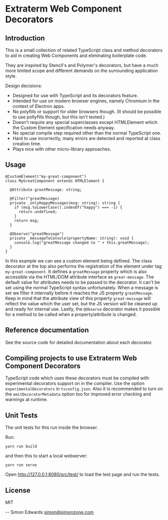 Extraterm Web Component Decorators
==================================


Introduction
------------
This is a small collection of related TypeScript class and method decorators to aid in creating Web Components and eliminating boilerplate code.

They are inspired by Stencil's and Polymer's decorators, but have a much more limited scope and different demands on the surrounding application style.

Design decisions:

* Designed for use with TypeScript and its decorators feature.
* Intended for use on modern browser engines, namely Chromium in the context of Electron apps.
* No polyfills or support for older browsers though. (It should be possible to use pollyfills though, but this isn't tested.)
* Doesn't require any special superclasses except HTMLElement which the Custom Element specification needs anyway.
* No special compile step required other than the normal TypeScript one.
* Hard to use incorrectly, many errors are detected and reported at class creation time.
* Plays nice with other micro-library approaches.


Usage
-----
```
@CustomElement("my-great-component")
class MyGreatComponent extends HTMLElement {

  @Attribute greatMessage: string;

  @Filter("greatMessage)
  private _onlyHappyMessages(msg: string): string {
    if (msg.toLowerCase().indexOf("happy") === -1) {
      return undefined;
    }
    return msg;
  }

  @Observe("greatMessage")
  private _messageToConsole(propertyName: string): void {
    console.log("greatMessage changed to " + this.greatMessage);
  }
}
```

In this example we can see a custom element being defined. The class decorator at the top also performs the registration of the element under tag `my-great-component`. It defines a `greatMessage` property which is also accessible via the HTML/DOM attribute interface as `great-message`. The default value for attributes needs to be passed to the decorator. It can't be set using the normal TypeScript syntax unfortunately. When a message is set we filter it internally before it reaches the JS property `greatMessage`. Keep in mind that the attribute view of this property `great-message` will reflect the value which the user set, but the JS version will be cleaned up and ready for internal use. Lastly, the `@Observe` decorator makes it possible for a method to be called when a property/attribute is changed.


Reference documentation
-----------------------
See the source code for detailed documentation about each decorator.


Compiling projects to use Extraterm Web Component Decorators
------------------------------------------------------------
TypeScript code which uses these decorators must be compiled with experimental decorators support on in the compiler. Use the option `experimentalDecorators` in `tsconfig.json`. Also it is recommended to turn on the `emitDecoratorMetadata` option too for improved error checking and warnings at runtime.


Unit Tests
----------
The unit tests for this run inside the browser.

Run:

`yarn run build`

and then this to start a local webserver:

`yarn run serve`

Open http://127.0.0.1:8080/src/test/ to load the test page and run the tests.


License
-------
MIT

-- Simon Edwards <simon@simonzone.com>

